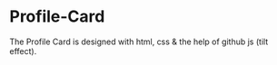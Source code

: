 # Profile-Card
The Profile Card is designed with html, css &amp; the help of github js (tilt effect).
